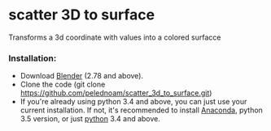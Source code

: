 # scatter 3D to surface

Transforms a 3d coordinate with values into a colored surfacce

### Installation:
- Download [Blender](https://www.blender.org/download/) (2.78 and above).
- Clone the code (git clone https://github.com/pelednoam/scatter_3d_to_surface.git)
- If you're already using python 3.4 and above, you can just use your current installation. If not, it's recommended to install [Anaconda](https://www.continuum.io/downloads), python 3.5 version, or just [python](https://www.python.org/downloads/) 3.4 and above.
